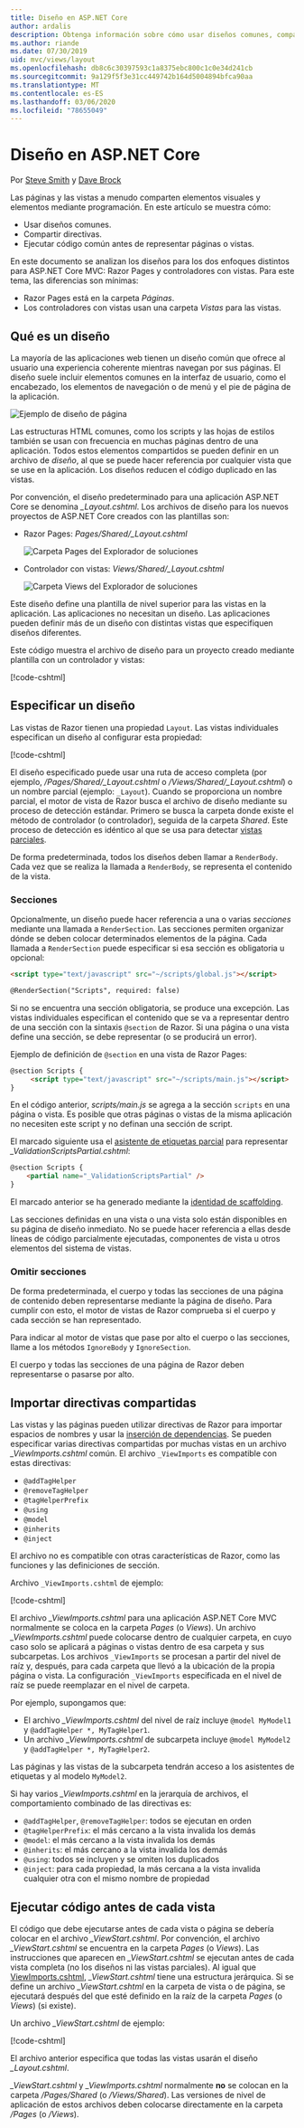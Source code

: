```yaml
---
title: Diseño en ASP.NET Core
author: ardalis
description: Obtenga información sobre cómo usar diseños comunes, compartir directivas y ejecutar código común antes de representar vistas en una aplicación ASP.NET Core.
ms.author: riande
ms.date: 07/30/2019
uid: mvc/views/layout
ms.openlocfilehash: db8c6c30397593c1a8375ebc800c1c0e34d241cb
ms.sourcegitcommit: 9a129f5f3e31cc449742b164d5004894bfca90aa
ms.translationtype: MT
ms.contentlocale: es-ES
ms.lasthandoff: 03/06/2020
ms.locfileid: "78655049"
---
```

# <a name="layout-in-aspnet-core"></a>Diseño en ASP.NET Core

Por [Steve Smith](https://ardalis.com/) y [Dave Brock](https://twitter.com/daveabrock)

Las páginas y las vistas a menudo comparten elementos visuales y elementos mediante programación. En este artículo se muestra cómo:

* Usar diseños comunes.
* Compartir directivas.
* Ejecutar código común antes de representar páginas o vistas.

En este documento se analizan los diseños para los dos enfoques distintos para ASP.NET Core MVC: Razor Pages y controladores con vistas. Para este tema, las diferencias son mínimas:

* Razor Pages está en la carpeta *Páginas*.
* Los controladores con vistas usan una carpeta *Vistas* para las vistas.

## <a name="what-is-a-layout"></a>Qué es un diseño

La mayoría de las aplicaciones web tienen un diseño común que ofrece al usuario una experiencia coherente mientras navegan por sus páginas. El diseño suele incluir elementos comunes en la interfaz de usuario, como el encabezado, los elementos de navegación o de menú y el pie de página de la aplicación.

![Ejemplo de diseño de página](layout/_static/page-layout.png)

Las estructuras HTML comunes, como los scripts y las hojas de estilos también se usan con frecuencia en muchas páginas dentro de una aplicación. Todos estos elementos compartidos se pueden definir en un archivo de *diseño*, al que se puede hacer referencia por cualquier vista que se use en la aplicación. Los diseños reducen el código duplicado en las vistas.

Por convención, el diseño predeterminado para una aplicación ASP.NET Core se denomina *_Layout.cshtml*. Los archivos de diseño para los nuevos proyectos de ASP.NET Core creados con las plantillas son:

* Razor Pages: *Pages/Shared/_Layout.cshtml*

  ![Carpeta Pages del Explorador de soluciones](layout/_static/rp-web-project-views.png)

* Controlador con vistas: *Views/Shared/_Layout.cshtml*

  ![Carpeta Views del Explorador de soluciones](layout/_static/mvc-web-project-views.png)

Este diseño define una plantilla de nivel superior para las vistas en la aplicación. Las aplicaciones no necesitan un diseño. Las aplicaciones pueden definir más de un diseño con distintas vistas que especifiquen diseños diferentes.

Este código muestra el archivo de diseño para un proyecto creado mediante plantilla con un controlador y vistas:

[!code-cshtml[](~/common/samples/WebApplication1/Views/Shared/_Layout.cshtml?highlight=44,72)]

## <a name="specifying-a-layout"></a>Especificar un diseño

Las vistas de Razor tienen una propiedad `Layout`. Las vistas individuales especifican un diseño al configurar esta propiedad:

[!code-cshtml[](../../common/samples/WebApplication1/Views/_ViewStart.cshtml?highlight=2)]

El diseño especificado puede usar una ruta de acceso completa (por ejemplo, */Pages/Shared/_Layout.cshtml* o */Views/Shared/_Layout.cshtml*) o un nombre parcial (ejemplo: `_Layout`). Cuando se proporciona un nombre parcial, el motor de vista de Razor busca el archivo de diseño mediante su proceso de detección estándar. Primero se busca la carpeta donde existe el método de controlador (o controlador), seguida de la carpeta *Shared*. Este proceso de detección es idéntico al que se usa para detectar [vistas parciales](xref:mvc/views/partial#partial-view-discovery).

De forma predeterminada, todos los diseños deben llamar a `RenderBody`. Cada vez que se realiza la llamada a `RenderBody`, se representa el contenido de la vista.

<a name="layout-sections-label"></a>
<!-- https://stackoverflow.com/questions/23327578 -->
### <a name="sections"></a>Secciones

Opcionalmente, un diseño puede hacer referencia a una o varias *secciones* mediante una llamada a `RenderSection`. Las secciones permiten organizar dónde se deben colocar determinados elementos de la página. Cada llamada a `RenderSection` puede especificar si esa sección es obligatoria u opcional:

```html
<script type="text/javascript" src="~/scripts/global.js"></script>

@RenderSection("Scripts", required: false)
```

Si no se encuentra una sección obligatoria, se produce una excepción. Las vistas individuales especifican el contenido que se va a representar dentro de una sección con la sintaxis `@section` de Razor. Si una página o una vista define una sección, se debe representar (o se producirá un error).

Ejemplo de definición de `@section` en una vista de Razor Pages:

```html
@section Scripts {
     <script type="text/javascript" src="~/scripts/main.js"></script>
}
```

En el código anterior, *scripts/main.js* se agrega a la sección `scripts` en una página o vista. Es posible que otras páginas o vistas de la misma aplicación no necesiten este script y no definan una sección de script.

El marcado siguiente usa el [asistente de etiquetas parcial](xref:mvc/views/tag-helpers/builtin-th/partial-tag-helper) para representar *_ValidationScriptsPartial.cshtml*:

```html
@section Scripts {
    <partial name="_ValidationScriptsPartial" />
}
```

El marcado anterior se ha generado mediante la [identidad de scaffolding](xref:security/authentication/scaffold-identity).

Las secciones definidas en una vista o una vista solo están disponibles en su página de diseño inmediato. No se puede hacer referencia a ellas desde líneas de código parcialmente ejecutadas, componentes de vista u otros elementos del sistema de vistas.

### <a name="ignoring-sections"></a>Omitir secciones

De forma predeterminada, el cuerpo y todas las secciones de una página de contenido deben representarse mediante la página de diseño. Para cumplir con esto, el motor de vistas de Razor comprueba si el cuerpo y cada sección se han representado.

Para indicar al motor de vistas que pase por alto el cuerpo o las secciones, llame a los métodos `IgnoreBody` y `IgnoreSection`.

El cuerpo y todas las secciones de una página de Razor deben representarse o pasarse por alto.

<a name="viewimports"></a>

## <a name="importing-shared-directives"></a>Importar directivas compartidas

Las vistas y las páginas pueden utilizar directivas de Razor para importar espacios de nombres y usar la [inserción de dependencias](dependency-injection.md). Se pueden especificar varias directivas compartidas por muchas vistas en un archivo *_ViewImports.cshtml* común. El archivo `_ViewImports` es compatible con estas directivas:

* `@addTagHelper`
* `@removeTagHelper`
* `@tagHelperPrefix`
* `@using`
* `@model`
* `@inherits`
* `@inject`

El archivo no es compatible con otras características de Razor, como las funciones y las definiciones de sección.

Archivo `_ViewImports.cshtml` de ejemplo:

[!code-cshtml[](../../common/samples/WebApplication1/Views/_ViewImports.cshtml)]

El archivo *_ViewImports.cshtml* para una aplicación ASP.NET Core MVC normalmente se coloca en la carpeta *Pages* (o *Views*). Un archivo *_ViewImports.cshtml* puede colocarse dentro de cualquier carpeta, en cuyo caso solo se aplicará a páginas o vistas dentro de esa carpeta y sus subcarpetas. Los archivos `_ViewImports` se procesan a partir del nivel de raíz y, después, para cada carpeta que llevó a la ubicación de la propia página o vista. La configuración `_ViewImports` especificada en el nivel de raíz se puede reemplazar en el nivel de carpeta.

Por ejemplo, supongamos que:

* El archivo *_ViewImports.cshtml* del nivel de raíz incluye `@model MyModel1` y `@addTagHelper *, MyTagHelper1`.
* Un archivo *_ViewImports.cshtml* de subcarpeta incluye `@model MyModel2` y `@addTagHelper *, MyTagHelper2`.

Las páginas y las vistas de la subcarpeta tendrán acceso a los asistentes de etiquetas y al modelo `MyModel2`.

Si hay varios *_ViewImports.cshtml* en la jerarquía de archivos, el comportamiento combinado de las directivas es:

* `@addTagHelper`, `@removeTagHelper`: todos se ejecutan en orden
* `@tagHelperPrefix`: el más cercano a la vista invalida los demás
* `@model`: el más cercano a la vista invalida los demás
* `@inherits`: el más cercano a la vista invalida los demás
* `@using`: todos se incluyen y se omiten los duplicados
* `@inject`: para cada propiedad, la más cercana a la vista invalida cualquier otra con el mismo nombre de propiedad

<a name="viewstart"></a>

## <a name="running-code-before-each-view"></a>Ejecutar código antes de cada vista

El código que debe ejecutarse antes de cada vista o página se debería colocar en el archivo *_ViewStart.cshtml*. Por convención, el archivo *_ViewStart.cshtml* se encuentra en la carpeta *Pages* (o *Views*). Las instrucciones que aparecen en *_ViewStart.cshtml* se ejecutan antes de cada vista completa (no los diseños ni las vistas parciales). Al igual que [ViewImports.cshtml](xref:mvc/views/layout#viewimports), *_ViewStart.cshtml* tiene una estructura jerárquica. Si se define un archivo *_ViewStart.cshtml* en la carpeta de vista o de página, se ejecutará después del que esté definido en la raíz de la carpeta *Pages* (o *Views*) (si existe).

Un archivo *_ViewStart.cshtml* de ejemplo:

[!code-cshtml[](../../common/samples/WebApplication1/Views/_ViewStart.cshtml)]

El archivo anterior especifica que todas las vistas usarán el diseño *_Layout.cshtml*.

*_ViewStart.cshtml* y *_ViewImports.cshtml* normalmente **no** se colocan en la carpeta */Pages/Shared* (o  */Views/Shared*). Las versiones de nivel de aplicación de estos archivos deben colocarse directamente en la carpeta */Pages* (o */Views*).
